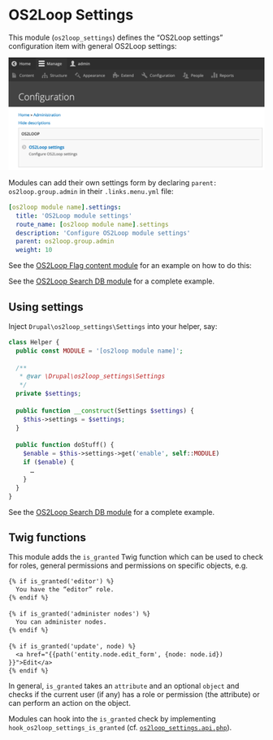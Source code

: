 # OS2Loop Settings

This module (`os2loop_settings`) defines the “OS2Loop settings” configuration
item with general OS2Loop settings:

![OS2Loop settings](docs/media/os2loop-settings.png)

Modules can add their own settings form by declaring `parent:
os2loop.group.admin` in their `.links.menu.yml` file:

```yaml
[os2loop module name].settings:
  title: 'OS2Loop module settings'
  route_name: [os2loop module name].settings
  description: 'Configure OS2Loop module settings'
  parent: os2loop.group.admin
  weight: 10
```

See the [OS2Loop Flag content module](../os2loop_flag_content) for an example on
how to do this:

See the [OS2Loop Search DB module](../os2loop_search_db) for a complete example.

## Using settings

Inject `Drupal\os2loop_settings\Settings` into your helper, say:

```php
class Helper {
  public const MODULE = '[os2loop module name]';

  /**
   * @var \Drupal\os2loop_settings\Settings
   */
  private $settings;

  public function __construct(Settings $settings) {
    $this->settings = $settings;
  }

  public function doStuff() {
    $enable = $this->settings->get('enable', self::MODULE)
    if ($enable) {
      …
    }
  }
}
```

See the [OS2Loop Search DB module](../os2loop_search_db) for a complete example.

## Twig functions

This module adds the `is_granted` Twig function which can be used to check for
roles, general permissions and permissions on specific objects, e.g.

```twig
{% if is_granted('editor') %}
  You have the “editor” role.
{% endif %}

{% if is_granted('administer nodes') %}
  You can administer nodes.
{% endif %}

{% if is_granted('update', node) %}
  <a href="{{path('entity.node.edit_form', {node: node.id}) }}">Edit</a>
{% endif %}
```

In general, `is_granted` takes an `attribute` and an optional `object` and checks
if the current user (if any) has a role or permission (the attribute) or can
perform an action on the object.

Modules can hook into the `is_granted` check by implementing
`hook_os2loop_settings_is_granted` (cf.
[`os2loop_settings.api.php`](os2loop_settings.api.php)).
